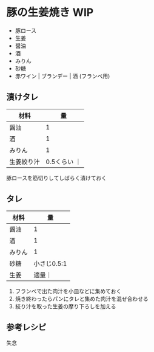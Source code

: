 # 豚の生姜焼き WIP

- 豚ロース
- 生姜
- 醤油
- 酒
- みりん
- 砂糖
- 赤ワイン | ブランデー | 酒 (フランベ用)


## 漬けタレ

| 材料 | 量 |
| --- | --- |
| 醤油 | 1 |
| 酒 | 1 |
| みりん | 1 |
| 生姜絞り汁 | 0.5くらい ｜

豚ロースを筋切りしてしばらく漬けておく

## タレ

| 材料 | 量 |
| --- | --- |
| 醤油 | 1 |
| 酒 | 1 |
| みりん | 1 |
| 砂糖 | 小さじ0.5:1 |
| 生姜 | 適量｜

1. フランベで出た肉汁を小皿などに集めておく
1. 焼き終わったらパンにタレと集めた肉汁を混ぜ合わせる
1. 絞り汁を取った生姜の摩り下ろしを加える


## 参考レシピ

失念
